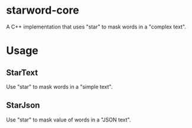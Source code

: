 starword-core
==============================

A C++ implementation that uses "star" to mask words in a "complex text".

# Usage

## StarText

Use "star" to mask words in a "simple text".

## StarJson

Use "star" to mask value of words in a "JSON text".



